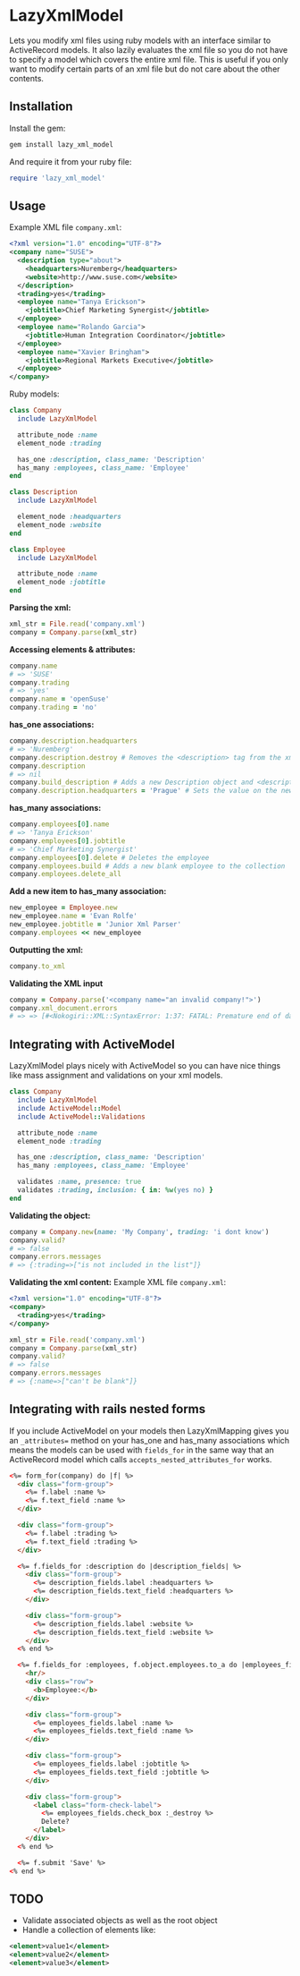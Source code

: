 # LazyXmlModel
Lets you modify xml files using ruby models with an interface similar to ActiveRecord models. It also lazily evaluates the xml file so you do not have to specify a model which covers the entire xml file. This is useful if you only want to modify certain parts of an xml file but do not care about the other contents.

## Installation
Install the gem:
```bash
gem install lazy_xml_model
```

And require it from your ruby file:
```ruby
require 'lazy_xml_model'
```
## Usage
Example XML file `company.xml`:
```xml
<?xml version="1.0" encoding="UTF-8"?>
<company name="SUSE">
  <description type="about">
    <headquarters>Nuremberg</headquarters>
    <website>http://www.suse.com</website>
  </description>
  <trading>yes</trading>
  <employee name="Tanya Erickson">
    <jobtitle>Chief Marketing Synergist</jobtitle>
  </employee>
  <employee name="Rolando Garcia">
    <jobtitle>Human Integration Coordinator</jobtitle>
  </employee>
  <employee name="Xavier Bringham">
    <jobtitle>Regional Markets Executive</jobtitle>
  </employee>
</company>
```
Ruby models:
```ruby
class Company
  include LazyXmlModel

  attribute_node :name
  element_node :trading

  has_one :description, class_name: 'Description'
  has_many :employees, class_name: 'Employee'
end

class Description
  include LazyXmlModel

  element_node :headquarters
  element_node :website
end

class Employee
  include LazyXmlModel

  attribute_node :name
  element_node :jobtitle
end
```
**Parsing the xml:**
```ruby
xml_str = File.read('company.xml')
company = Company.parse(xml_str)
```

**Accessing elements & attributes:**
```ruby
company.name
# => 'SUSE'
company.trading
# => 'yes'
company.name = 'openSuse'
company.trading = 'no'
```
**has_one associations:**
```ruby
company.description.headquarters
# => 'Nuremberg'
company.description.destroy # Removes the <description> tag from the xml
company.description
# => nil
company.build_description # Adds a new Description object and <description/> tag
company.description.headquarters = 'Prague' # Sets the value on the new description
```
**has_many associations:**
```ruby
company.employees[0].name
# => 'Tanya Erickson'
company.employees[0].jobtitle
# => 'Chief Marketing Synergist'
company.employees[0].delete # Deletes the employee
company.employees.build # Adds a new blank employee to the collection
company.employees.delete_all
```
**Add a new item to has_many association:**
```ruby
new_employee = Employee.new
new_employee.name = 'Evan Rolfe'
new_employee.jobtitle = 'Junior Xml Parser'
company.employees << new_employee
```
**Outputting the xml:**
```ruby
company.to_xml
```

**Validating the XML input**
```ruby
company = Company.parse('<company name="an invalid company!">')
company.xml_document.errors
# => => [#<Nokogiri::XML::SyntaxError: 1:37: FATAL: Premature end of data in tag company line 1>]
```

## Integrating with ActiveModel

LazyXmlModel plays nicely with ActiveModel so you can have nice things like mass assignment and validations on your xml models.
```ruby
class Company
  include LazyXmlModel
  include ActiveModel::Model
  include ActiveModel::Validations

  attribute_node :name
  element_node :trading

  has_one :description, class_name: 'Description'
  has_many :employees, class_name: 'Employee'

  validates :name, presence: true
  validates :trading, inclusion: { in: %w(yes no) }
end
```

**Validating the object:**
```ruby
company = Company.new(name: 'My Company', trading: 'i dont know')
company.valid?
# => false
company.errors.messages
# => {:trading=>["is not included in the list"]}
```

**Validating the xml content:**
Example XML file `company.xml`:
```xml
<?xml version="1.0" encoding="UTF-8"?>
<company>
  <trading>yes</trading>
</company>
```
```ruby
xml_str = File.read('company.xml')
company = Company.parse(xml_str)
company.valid?
# => false
company.errors.messages
# => {:name=>["can't be blank"]}
```
## Integrating with rails nested forms
If you include ActiveModel on your models then LazyXmlMapping gives you an `_attributes=` method on your has_one and has_many associations which means the models can be used with `fields_for` in the same way that an ActiveRecord model which calls `accepts_nested_attributes_for` works.

```html
<%= form_for(company) do |f| %>
  <div class="form-group">
    <%= f.label :name %>
    <%= f.text_field :name %>
  </div>

  <div class="form-group">
    <%= f.label :trading %>
    <%= f.text_field :trading %>
  </div>

  <%= f.fields_for :description do |description_fields| %>
    <div class="form-group">
      <%= description_fields.label :headquarters %>
      <%= description_fields.text_field :headquarters %>
    </div>

    <div class="form-group">
      <%= description_fields.label :website %>
      <%= description_fields.text_field :website %>
    </div>
  <% end %>

  <%= f.fields_for :employees, f.object.employees.to_a do |employees_fields| %>
    <hr/>
    <div class="row">
      <b>Employee:</b>
    </div>

    <div class="form-group">
      <%= employees_fields.label :name %>
      <%= employees_fields.text_field :name %>
    </div>

    <div class="form-group">
      <%= employees_fields.label :jobtitle %>
      <%= employees_fields.text_field :jobtitle %>
    </div>

    <div class="form-group">
      <label class="form-check-label">
        <%= employees_fields.check_box :_destroy %>
        Delete?
      </label>
    </div>
  <% end %>

  <%= f.submit 'Save' %>
<% end %>

```

## TODO

* Validate associated objects as well as the root object
* Handle a collection of elements like:
```xml
<element>value1</element>
<element>value2</element>
<element>value3</element>
```

